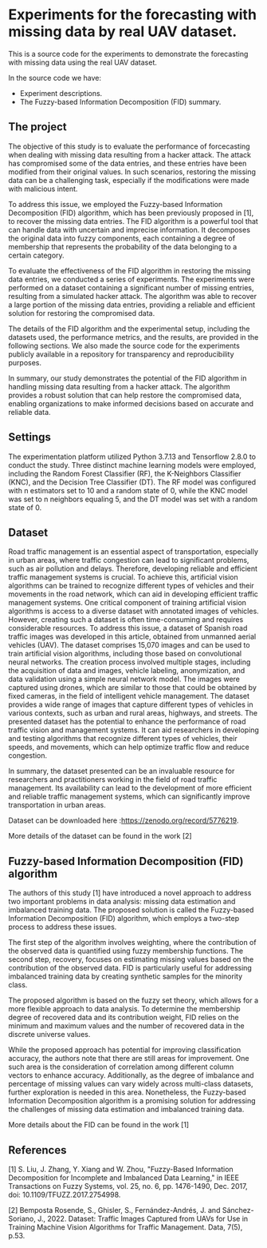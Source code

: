 # Experiments for the forecasting with missing data by real UAV dataset.

This is a source code for the experiments to demonstrate the forecasting with missing data using the real UAV dataset.

In the source code we have:

- Experiment descriptions.
- The Fuzzy-based Information Decomposition (FID) summary.

## The project

The objective of this study is to evaluate the performance of forcecasting when dealing with missing data resulting from a hacker attack. The attack has compromised some of the data entries, and these entries have been modified from their original values. In such scenarios, restoring the missing data can be a challenging task, especially if the modifications were made with malicious intent.

To address this issue, we employed the Fuzzy-based Information Decomposition (FID) algorithm, which has been previously proposed in [1], to recover the missing data entries. The FID algorithm is a powerful tool that can handle data with uncertain and imprecise information. It decomposes the original data into fuzzy components, each containing a degree of membership that represents the probability of the data belonging to a certain category.

To evaluate the effectiveness of the FID algorithm in restoring the missing data entries, we conducted a series of experiments. The experiments were performed on a dataset containing a significant number of missing entries, resulting from a simulated hacker attack. The algorithm was able to recover a large portion of the missing data entries, providing a reliable and efficient solution for restoring the compromised data.

The details of the FID algorithm and the experimental setup, including the datasets used, the performance metrics, and the results, are provided in the following sections. We also made the source code for the experiments publicly available in a repository for transparency and reproducibility purposes.

In summary, our study demonstrates the potential of the FID algorithm in handling missing data resulting from a hacker attack. The algorithm provides a robust solution that can help restore the compromised data, enabling organizations to make informed decisions based on accurate and reliable data.

## Settings

The experimentation platform utilized Python 3.7.13 and Tensorflow 2.8.0 to conduct the study. Three distinct machine learning models were employed, including the Random Forest Classifier (RF), the K-Neighbors Classifier (KNC), and the Decision Tree Classifier (DT). The RF model was configured with n estimators set to 10 and a random state of 0, while the KNC model was set to n neighbors equaling 5, and the DT model was set with a random state of 0.

## Dataset

Road traffic management is an essential aspect of transportation, especially in urban areas, where traffic congestion can lead to significant problems, such as air pollution and delays. Therefore, developing reliable and efficient traffic management systems is crucial. To achieve this, artificial vision algorithms can be trained to recognize different types of vehicles and their movements in the road network, which can aid in developing efficient traffic management systems.
One critical component of training artificial vision algorithms is access to a diverse dataset with annotated images of vehicles. However, creating such a dataset is often time-consuming and requires considerable resources. To address this issue, a dataset of Spanish road traffic images was developed in this article, obtained from unmanned aerial vehicles (UAV).
The dataset comprises 15,070 images and can be used to train artificial vision algorithms, including those based on convolutional neural networks. The creation process involved multiple stages, including the acquisition of data and images, vehicle labeling, anonymization, and data validation using a simple neural network model. The images were captured using drones, which are similar to those that could be obtained by fixed cameras, in the field of intelligent vehicle management. The dataset provides a wide range of images that capture different types of vehicles in various contexts, such as urban and rural areas, highways, and streets. The presented dataset has the potential to enhance the performance of road traffic vision and management systems. It can aid researchers in developing and testing algorithms that recognize different types of vehicles, their speeds, and movements, which can help optimize traffic flow and reduce congestion.

In summary, the dataset presented can be an invaluable resource for researchers and practitioners working in the field of road traffic management. Its availability can lead to the development of more efficient and reliable traffic management systems, which can significantly improve transportation in urban areas.

Dataset can be downloaded here :https://zenodo.org/record/5776219.

More details of the dataset can be found in the work [2]

## Fuzzy-based Information Decomposition (FID) algorithm

The authors of this study [1] have introduced a novel approach to address two important problems in data analysis: missing data estimation and imbalanced training data. The proposed solution is called the Fuzzy-based Information Decomposition (FID) algorithm, which employs a two-step process to address these issues.

The first step of the algorithm involves weighting, where the contribution of the observed data is quantified using fuzzy membership functions. The second step, recovery, focuses on estimating missing values based on the contribution of the observed data. FID is particularly useful for addressing imbalanced training data by creating synthetic samples for the minority class.

The proposed algorithm is based on the fuzzy set theory, which allows for a more flexible approach to data analysis. To determine the membership degree of recovered data and its contribution weight, FID relies on the minimum and maximum values and the number of recovered data in the discrete universe values.

While the proposed approach has potential for improving classification accuracy, the authors note that there are still areas for improvement. One such area is the consideration of correlation among different column vectors to enhance accuracy. Additionally, as the degree of imbalance and percentage of missing values can vary widely across multi-class datasets, further exploration is needed in this area. Nonetheless, the Fuzzy-based Information Decomposition algorithm is a promising solution for addressing the challenges of missing data estimation and imbalanced training data.

More details about the FID can be found in the work [1]

## References 

[1] S. Liu, J. Zhang, Y. Xiang and W. Zhou, "Fuzzy-Based Information Decomposition for Incomplete and Imbalanced Data Learning," in IEEE Transactions on Fuzzy Systems, vol. 25, no. 6, pp. 1476-1490, Dec. 2017, doi: 10.1109/TFUZZ.2017.2754998.

[2] Bemposta Rosende, S., Ghisler, S., Fernández-Andrés, J. and Sánchez-Soriano, J., 2022. Dataset: Traffic Images Captured from UAVs for Use in Training Machine Vision Algorithms for Traffic Management. Data, 7(5), p.53.
